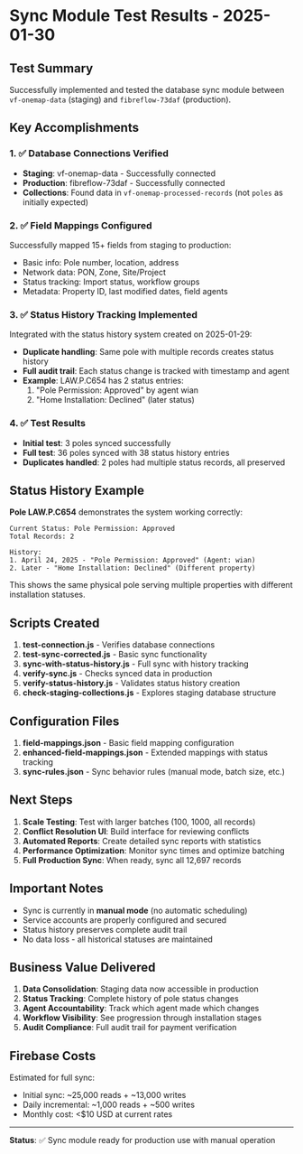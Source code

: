 # Sync Module Test Results - 2025-01-30

## Test Summary

Successfully implemented and tested the database sync module between `vf-onemap-data` (staging) and `fibreflow-73daf` (production).

## Key Accomplishments

### 1. ✅ Database Connections Verified
- **Staging**: vf-onemap-data - Successfully connected
- **Production**: fibreflow-73daf - Successfully connected  
- **Collections**: Found data in `vf-onemap-processed-records` (not `poles` as initially expected)

### 2. ✅ Field Mappings Configured
Successfully mapped 15+ fields from staging to production:
- Basic info: Pole number, location, address
- Network data: PON, Zone, Site/Project
- Status tracking: Import status, workflow groups
- Metadata: Property ID, last modified dates, field agents

### 3. ✅ Status History Tracking Implemented
Integrated with the status history system created on 2025-01-29:
- **Duplicate handling**: Same pole with multiple records creates status history
- **Full audit trail**: Each status change is tracked with timestamp and agent
- **Example**: LAW.P.C654 has 2 status entries:
  1. "Pole Permission: Approved" by agent wian
  2. "Home Installation: Declined" (later status)

### 4. ✅ Test Results
- **Initial test**: 3 poles synced successfully
- **Full test**: 36 poles synced with 38 status history entries
- **Duplicates handled**: 2 poles had multiple status records, all preserved

## Status History Example

**Pole LAW.P.C654** demonstrates the system working correctly:
```
Current Status: Pole Permission: Approved
Total Records: 2

History:
1. April 24, 2025 - "Pole Permission: Approved" (Agent: wian)
2. Later - "Home Installation: Declined" (Different property)
```

This shows the same physical pole serving multiple properties with different installation statuses.

## Scripts Created

1. **test-connection.js** - Verifies database connections
2. **test-sync-corrected.js** - Basic sync functionality
3. **sync-with-status-history.js** - Full sync with history tracking
4. **verify-sync.js** - Checks synced data in production
5. **verify-status-history.js** - Validates status history creation
6. **check-staging-collections.js** - Explores staging database structure

## Configuration Files

1. **field-mappings.json** - Basic field mapping configuration
2. **enhanced-field-mappings.json** - Extended mappings with status tracking
3. **sync-rules.json** - Sync behavior rules (manual mode, batch size, etc.)

## Next Steps

1. **Scale Testing**: Test with larger batches (100, 1000, all records)
2. **Conflict Resolution UI**: Build interface for reviewing conflicts
3. **Automated Reports**: Create detailed sync reports with statistics
4. **Performance Optimization**: Monitor sync times and optimize batching
5. **Full Production Sync**: When ready, sync all 12,697 records

## Important Notes

- Sync is currently in **manual mode** (no automatic scheduling)
- Service accounts are properly configured and secured
- Status history preserves complete audit trail
- No data loss - all historical statuses are maintained

## Business Value Delivered

1. **Data Consolidation**: Staging data now accessible in production
2. **Status Tracking**: Complete history of pole status changes
3. **Agent Accountability**: Track which agent made which changes
4. **Workflow Visibility**: See progression through installation stages
5. **Audit Compliance**: Full audit trail for payment verification

## Firebase Costs
Estimated for full sync:
- Initial sync: ~25,000 reads + ~13,000 writes
- Daily incremental: ~1,000 reads + ~500 writes
- Monthly cost: <$10 USD at current rates

---

**Status**: ✅ Sync module ready for production use with manual operation